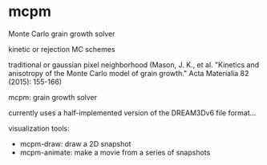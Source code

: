 # mcpm
Monte Carlo grain growth solver

kinetic or rejection MC schemes

traditional or gaussian pixel neighborhood (Mason, J. K., et al. "Kinetics and anisotropy of the Monte Carlo model of grain growth." Acta Materialia 82 (2015): 155-166)

mcpm: grain growth solver

currently uses a half-implemented version of the DREAM3Dv6 file format...

visualization tools:
- mcpm-draw: draw a 2D snapshot
- mcpm-animate: make a movie from a series of snapshots
